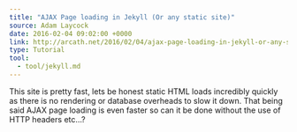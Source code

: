 ```yaml
---
title: "AJAX Page loading in Jekyll (Or any static site)"
source: Adam Laycock
date: 2016-02-04 09:02:00 +0000
link: http://arcath.net/2016/02/04/ajax-page-loading-in-jekyll-or-any-static-site.html
type: Tutorial
tool:
  - tool/jekyll.md
---
```

This site is pretty fast, lets be honest static HTML loads incredibly quickly as there is no rendering or database overheads to slow it down. That being said AJAX page loading is even faster so can it be done without the use of HTTP headers etc…?





